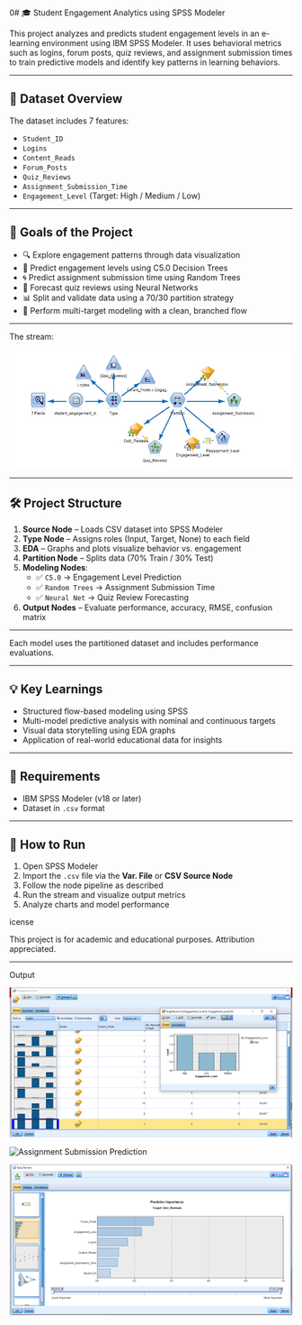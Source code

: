 0# 🎓 Student Engagement Analytics using SPSS Modeler

This project analyzes and predicts student engagement levels in an e-learning environment using IBM SPSS Modeler. It uses behavioral metrics such as logins, forum posts, quiz reviews, and assignment submission times to train predictive models and identify key patterns in learning behaviors.

---

## 📁 Dataset Overview

The dataset includes 7 features:

- `Student_ID`  
- `Logins`  
- `Content_Reads`  
- `Forum_Posts`  
- `Quiz_Reviews`  
- `Assignment_Submission_Time`  
- `Engagement_Level` (Target: High / Medium / Low)

---

## 🧠 Goals of the Project

- 🔍 Explore engagement patterns through data visualization  
- 🌲 Predict engagement levels using C5.0 Decision Trees  
- 🌀 Predict assignment submission time using Random Trees  
- 🧬 Forecast quiz reviews using Neural Networks  
- 📊 Split and validate data using a 70/30 partition strategy  
- 🎯 Perform multi-target modeling with a clean, branched flow  

---

The stream:

![SPSS Modeler Stream](./Stream.jpg)

---

## 🛠️ Project Structure

1. **Source Node** – Loads CSV dataset into SPSS Modeler  
2. **Type Node** – Assigns roles (Input, Target, None) to each field  
3. **EDA** – Graphs and plots visualize behavior vs. engagement  
4. **Partition Node** – Splits data (70% Train / 30% Test)  
5. **Modeling Nodes**:  
   - ✅ `C5.0` → Engagement Level Prediction  
   - ✅ `Random Trees` → Assignment Submission Time  
   - ✅ `Neural Net` → Quiz Review Forecasting  
6. **Output Nodes** – Evaluate performance, accuracy, RMSE, confusion matrix  

---


Each model uses the partitioned dataset and includes performance evaluations.

---

## 💡 Key Learnings

- Structured flow-based modeling using SPSS  
- Multi-model predictive analysis with nominal and continuous targets  
- Visual data storytelling using EDA graphs  
- Application of real-world educational data for insights  

---

## 🧾 Requirements

- IBM SPSS Modeler (v18 or later)  
- Dataset in `.csv` format  

---

## 📌 How to Run

1. Open SPSS Modeler  
2. Import the `.csv` file via the **Var. File** or **CSV Source Node**  
3. Follow the node pipeline as described  
4. Run the stream and visualize output metrics  
5. Analyze charts and model performance  

icense

This project is for academic and educational purposes. Attribution appreciated.

---

Output

![Engagement Prediction Tree](./C5.0.png)

![Assignment Submission Prediction](./RandomTrees.png)

![Quiz Review Neural Net](./NeuralNet.png)







